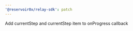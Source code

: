 ```yaml
---
'@reservoir0x/relay-sdk': patch
---
```


Add currentStep and currentStep item to onProgress callback

